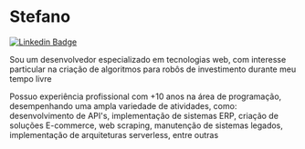 # Stefano

[![Linkedin Badge](https://img.shields.io/badge/-LinkedIn-blue?style=flat-square&logo=Linkedin&logoColor=white&link=https://www.linkedin.com/in/stefano-silva-ti/)]([https://www.linkedin.com/in/stefano-silva-ti/](https://www.linkedin.com/in/stefano-silva-ti/))

Sou um desenvolvedor especializado em tecnologias web, com interesse particular na criação de algoritmos para robôs de investimento durante meu tempo livre

Possuo experiência profissional com +10 anos na área de programação, desempenhando uma ampla variedade de atividades, como: desenvolvimento de API's, implementação de sistemas ERP, criação de soluções E-commerce, web scraping, manutenção de sistemas legados, implementação de arquiteturas serverless, entre outras
